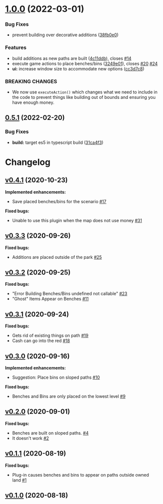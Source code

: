 # [1.0.0](https://github.com/tubbo/openrct2-benchwarmer/compare/v0.5.1...v1.0.0) (2022-03-01)


### Bug Fixes

* prevent building over decorative additions ([38fb0e0](https://github.com/tubbo/openrct2-benchwarmer/commit/38fb0e0e6ffacc2496cb56dddc76d4e63016a24b))


### Features

* build additions as new paths are built ([4c11ddb](https://github.com/tubbo/openrct2-benchwarmer/commit/4c11ddbbba77f9379c10f2483138a49038be2c9c)), closes [#14](https://github.com/tubbo/openrct2-benchwarmer/issues/14)
* execute game actions to place benches/bins ([3249e01](https://github.com/tubbo/openrct2-benchwarmer/commit/3249e01b318770cc20ce1b49369fe1645c559db4)), closes [#20](https://github.com/tubbo/openrct2-benchwarmer/issues/20) [#24](https://github.com/tubbo/openrct2-benchwarmer/issues/24)
* **ui:** increase window size to accommodate new options ([cc3d7c8](https://github.com/tubbo/openrct2-benchwarmer/commit/cc3d7c835abbfd8dce9eeda6f59e68466135cc55))


### BREAKING CHANGES

* We now use `executeAction()` which changes what we need to include in the code to
prevent things like building out of bounds and ensuring you have enough money.

## [0.5.1](https://github.com/tubbo/openrct2-benchwarmer/compare/v0.5.0...v0.5.1) (2022-02-20)

### Bug Fixes

- **build:** target es5 in typescript build ([31ca4f3](https://github.com/tubbo/openrct2-benchwarmer/commit/31ca4f31409a2ed3e11a87415f6cb55350abae42))

# Changelog

## [v0.4.1](https://github.com/tubbo/openrct2-benchwarmer/tree/v0.4.1) (2020-10-23)

**Implemented enhancements:**

- Save placed benches/bins for the scenario [\#17](https://github.com/tubbo/openrct2-benchwarmer/issues/17)

**Fixed bugs:**

- Unable to use this plugin when the map does not use money [\#31](https://github.com/tubbo/openrct2-benchwarmer/issues/31)

## [v0.3.3](https://github.com/tubbo/openrct2-benchwarmer/tree/v0.3.3) (2020-09-26)

**Fixed bugs:**

- Additions are placed outside of the park [\#25](https://github.com/tubbo/openrct2-benchwarmer/issues/25)

## [v0.3.2](https://github.com/tubbo/openrct2-benchwarmer/tree/v0.3.2) (2020-09-25)

**Fixed bugs:**

- "Error Building Benches/Bins undefined not callable" [\#23](https://github.com/tubbo/openrct2-benchwarmer/issues/23)
- "Ghost" Items Appear on Benches [\#11](https://github.com/tubbo/openrct2-benchwarmer/issues/11)

## [v0.3.1](https://github.com/tubbo/openrct2-benchwarmer/tree/v0.3.1) (2020-09-24)

**Fixed bugs:**

- Gets rid of existing things on path [\#19](https://github.com/tubbo/openrct2-benchwarmer/issues/19)
- Cash can go into the red [\#18](https://github.com/tubbo/openrct2-benchwarmer/issues/18)

## [v0.3.0](https://github.com/tubbo/openrct2-benchwarmer/tree/v0.3.0) (2020-09-16)

**Implemented enhancements:**

- Suggestion: Place bins on sloped paths [\#10](https://github.com/tubbo/openrct2-benchwarmer/issues/10)

**Fixed bugs:**

- Benches and Bins are only placed on the lowest level [\#9](https://github.com/tubbo/openrct2-benchwarmer/issues/9)

## [v0.2.0](https://github.com/tubbo/openrct2-benchwarmer/tree/v0.2.0) (2020-09-01)

**Fixed bugs:**

- Benches are built on sloped paths. [\#4](https://github.com/tubbo/openrct2-benchwarmer/issues/4)
- It doesn't work [\#2](https://github.com/tubbo/openrct2-benchwarmer/issues/2)

## [v0.1.1](https://github.com/tubbo/openrct2-benchwarmer/tree/v0.1.1) (2020-08-19)

**Fixed bugs:**

- Plug-in causes benches and bins to appear on paths outside owned land [\#1](https://github.com/tubbo/openrct2-benchwarmer/issues/1)

## [v0.1.0](https://github.com/tubbo/openrct2-benchwarmer/tree/v0.1.0) (2020-08-18)
